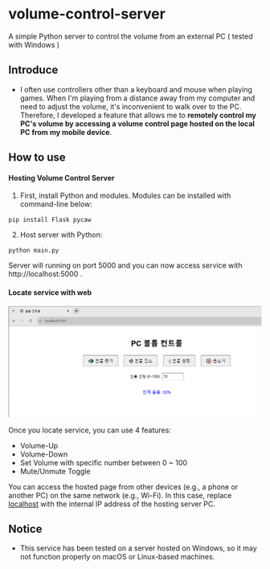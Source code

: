 # volume-control-server
A simple Python server to control the volume from an external PC ( tested with Windows )

## Introduce

- I often use controllers other than a keyboard and mouse when playing games. When I'm playing from a distance away from my computer and need to adjust the volume, it's inconvenient to walk over to the PC. Therefore, I developed a feature that allows me to **remotely control my PC's volume by accessing a volume control page hosted on the local PC from my mobile device**.

## How to use

#### Hosting Volume Control Server

1. First, install Python and modules. Modules can be installed with command-line below:
```
pip install Flask pycaw
```

2. Host server with Python:
```
python main.py
```
Server will running on port 5000 and you can now access service with http://localhost:5000 .

#### Locate service with web

![alt text](image.png)

Once you locate service, you can use 4 features:
- Volume-Up
- Volume-Down
- Set Volume with specific number between 0 ~ 100
- Mute/Unmute Toggle

You can access the hosted page from other devices (e.g., a phone or another PC) on the same network (e.g., Wi-Fi). In this case, replace <u>localhost</u> with the internal IP address of the hosting server PC.

## Notice

- This service has been tested on a server hosted on Windows, so it may not function properly on macOS or Linux-based machines.
